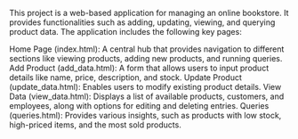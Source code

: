 This project is a web-based application for managing an online bookstore. It provides functionalities such as adding, updating, viewing, and querying product data. The application includes the following key pages:

Home Page (index.html): A central hub that provides navigation to different sections like viewing products, adding new products, and running queries.
Add Product (add_data.html): A form that allows users to input product details like name, price, description, and stock.
Update Product (update_data.html): Enables users to modify existing product details.
View Data (view_data.html): Displays a list of available products, customers, and employees, along with options for editing and deleting entries.
Queries (queries.html): Provides various insights, such as products with low stock, high-priced items, and the most sold products.
